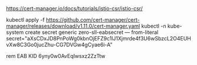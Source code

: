 https://cert-manager.io/docs/tutorials/istio-csr/istio-csr/


kubectl apply -f https://github.com/cert-manager/cert-manager/releases/download/v1.11.0/cert-manager.yaml 
kubectl -n kube-system create secret generic zero-sll-eabsecret — from-literal secret="aXsCDxJD8PnPoWg0kbnOjEFZ9c1lJ1Xjmrde4f3U6wSbzcL2O4EUHvXw8C3Go0jucZhu-CG7DVGw4gCyae6i-A"

rem EAB KID 6yny0w0AvEqIwsxz2ZzTtw
